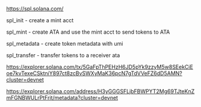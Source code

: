 https://spl.solana.com/


spl_init - create a mint acct

spl_mint - create ATA and use the mint acct to send tokens to ATA

spl_metadata - create token metadata with umi

spl_transfer - transfer tokens to a receiver ata

https://explorer.solana.com/tx/5GaFpThPEHzH6JD5pYk9zzyM5w8SEekCiEoe7kvTexeCSktniY897ct8zcBvSWXyMaK36pcN7gTdVVeFZ6dD5AMN?cluster=devnet

https://explorer.solana.com/address/H3yGGGSFLjbFBWPYT2Mg69TJteKnZmFGNBWULrPtFrit/metadata?cluster=devnet

